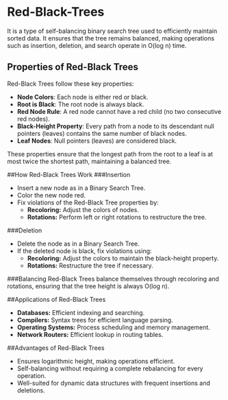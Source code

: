 # Red-Black-Trees
It is a type of self-balancing binary search tree used to efficiently maintain sorted data. It ensures that the tree remains balanced, making operations such as insertion, deletion, and search operate in O(log n) time.

## Properties of Red-Black Trees
Red-Black Trees follow these key properties:
- **Node Colors**: Each node is either red or black.
- **Root is Black**: The root node is always black.
- **Red Node Rule**: A red node cannot have a red child (no two consecutive red nodes).
- **Black-Height Property**: Every path from a node to its descendant null pointers (leaves) contains the same number of black nodes.
- **Leaf Nodes**: Null pointers (leaves) are considered black.

These properties ensure that the longest path from the root to a leaf is at most twice the shortest path, maintaining a balanced tree.

##How Red-Black Trees Work
###Insertion
- Insert a new node as in a Binary Search Tree.
- Color the new node red.
- Fix violations of the Red-Black Tree properties by:
   - **Recoloring:** Adjust the colors of nodes.
   - **Rotations:** Perform left or right rotations to restructure the tree.

###Deletion
- Delete the node as in a Binary Search Tree.
- If the deleted node is black, fix violations using:
   - **Recoloring:** Adjust the colors to maintain the black-height property.
   - **Rotations:** Restructure the tree if necessary.

###Balancing
Red-Black Trees balance themselves through recoloring and rotations, ensuring that the tree height is always O(log n).

##Applications of Red-Black Trees
- **Databases:** Efficient indexing and searching.
- **Compilers:** Syntax trees for efficient language parsing.
- **Operating Systems:** Process scheduling and memory management.
- **Network Routers:** Efficient lookup in routing tables.

##Advantages of Red-Black Trees
- Ensures logarithmic height, making operations efficient.
- Self-balancing without requiring a complete rebalancing for every operation.
- Well-suited for dynamic data structures with frequent insertions and deletions.
